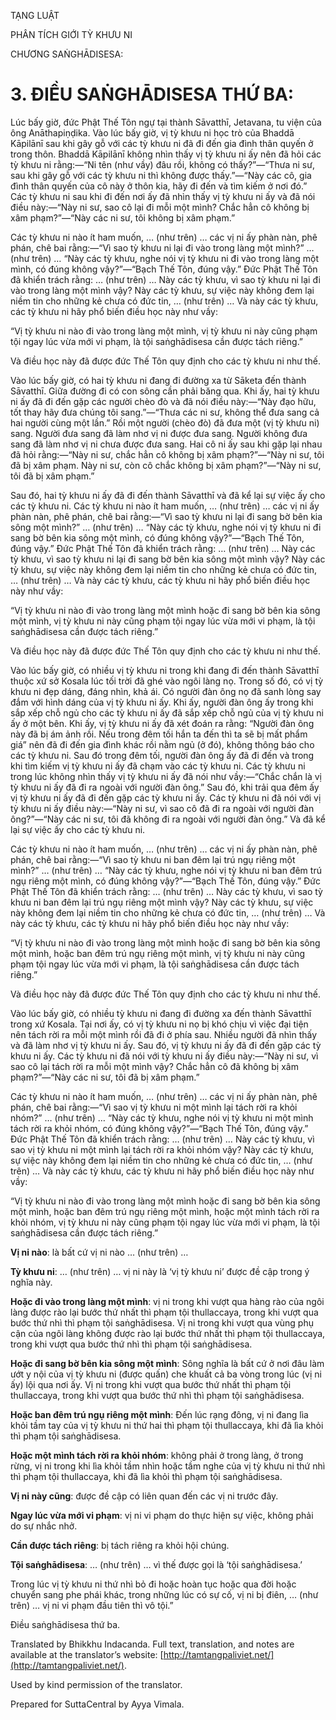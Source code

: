  

TẠNG LUẬT

PHÂN TÍCH GIỚI TỲ KHƯU NI

CHƯƠNG SAṄGHĀDISESA:

# 3\. ĐIỀU SAṄGHĀDISESA THỨ BA:

Lúc bấy giờ, đức Phật Thế Tôn ngự tại thành Sāvatthī, Jetavana, tu viện của ông Anāthapiṇḍika. Vào lúc bấy giờ, vị tỳ khưu ni học trò của Bhaddā Kāpilānī sau khi gây gỗ với các tỳ khưu ni đã đi đến gia đình thân quyến ở trong thôn. Bhaddā Kāpilānī không nhìn thấy vị tỳ khưu ni ấy nên đã hỏi các tỳ khưu ni rằng:—“Ni tên (như vầy) đâu rồi, không có thấy?”—“Thưa ni sư, sau khi gây gỗ với các tỳ khưu ni thì không được thấy.”—“Này các cô, gia đình thân quyến của cô này ở thôn kia, hãy đi đến và tìm kiếm ở nơi đó.” Các tỳ khưu ni sau khi đi đến nơi ấy đã nhìn thấy vị tỳ khưu ni ấy và đã nói điều này:—“Này ni sư, sao cô lại đi mỗi một mình? Chắc hẳn cô không bị xâm phạm?”—“Này các ni sư, tôi không bị xâm phạm.”

Các tỳ khưu ni nào ít ham muốn, … (như trên) … các vị ni ấy phàn nàn, phê phán, chê bai rằng:—“Vì sao tỳ khưu ni lại đi vào trong làng một mình?” … (như trên) … “Này các tỳ khưu, nghe nói vị tỳ khưu ni đi vào trong làng một mình, có đúng không vậy?”—“Bạch Thế Tôn, đúng vậy.” Đức Phật Thế Tôn đã khiển trách rằng: … (như trên) … Này các tỳ khưu, vì sao tỳ khưu ni lại đi vào trong làng một mình vậy? Này các tỳ khưu, sự việc này không đem lại niềm tin cho những kẻ chưa có đức tin, … (như trên) … Và này các tỳ khưu, các tỳ khưu ni hãy phổ biến điều học này như vầy:

“Vị tỳ khưu ni nào đi vào trong làng một mình, vị tỳ khưu ni này cũng phạm tội ngay lúc vừa mới vi phạm, là tội saṅghādisesa cần được tách riêng.”

Và điều học này đã được đức Thế Tôn quy định cho các tỳ khưu ni như thế.

Vào lúc bấy giờ, có hai tỳ khưu ni đang đi đường xa từ Sāketa đến thành Sāvatthī. Giữa đường đi có con sông cần phải băng qua. Khi ấy, hai tỳ khưu ni ấy đã đi đến gặp các người chèo đò và đã nói điều này:—“Này đạo hữu, tốt thay hãy đưa chúng tôi sang.”—“Thưa các ni sư, không thể đưa sang cả hai người cùng một lần.” Rồi một người (chèo đò) đã đưa một (vị tỳ khưu ni) sang. Người đưa sang đã làm nhơ vị ni được đưa sang. Người không đưa sang đã làm nhơ vị ni chưa được đưa sang. Hai cô ni ấy sau khi gặp lại nhau đã hỏi rằng:—“Này ni sư, chắc hẳn cô không bị xâm phạm?”—“Này ni sư, tôi đã bị xâm phạm. Này ni sư, còn cô chắc không bị xâm phạm?”—“Này ni sư, tôi đã bị xâm phạm.”

Sau đó, hai tỳ khưu ni ấy đã đi đến thành Sāvatthī và đã kể lại sự việc ấy cho các tỳ khưu ni. Các tỳ khưu ni nào ít ham muốn, … (như trên) … các vị ni ấy phàn nàn, phê phán, chê bai rằng:—“Vì sao tỳ khưu ni lại đi sang bờ bên kia sông một mình?” … (như trên) … “Này các tỳ khưu, nghe nói vị tỳ khưu ni đi sang bờ bên kia sông một mình, có đúng không vậy?”—“Bạch Thế Tôn, đúng vậy.” Đức Phật Thế Tôn đã khiển trách rằng: … (như trên) … Này các tỳ khưu, vì sao tỳ khưu ni lại đi sang bờ bên kia sông một mình vậy? Này các tỳ khưu, sự việc này không đem lại niềm tin cho những kẻ chưa có đức tin, … (như trên) … Và này các tỳ khưu, các tỳ khưu ni hãy phổ biến điều học này như vầy:

“Vị tỳ khưu ni nào đi vào trong làng một mình hoặc đi sang bờ bên kia sông một mình, vị tỳ khưu ni này cũng phạm tội ngay lúc vừa mới vi phạm, là tội saṅghādisesa cần được tách riêng.”

Và điều học này đã được đức Thế Tôn quy định cho các tỳ khưu ni như thế.

Vào lúc bấy giờ, có nhiều vị tỳ khưu ni trong khi đang đi đến thành Sāvatthī thuộc xứ sở Kosala lúc tối trời đã ghé vào ngôi làng nọ. Trong số đó, có vị tỳ khưu ni đẹp dáng, đáng nhìn, khả ái. Có người đàn ông nọ đã sanh lòng say đắm với hình dáng của vị tỳ khưu ni ấy. Khi ấy, người đàn ông ấy trong khi sắp xếp chỗ ngủ cho các tỳ khưu ni ấy đã sắp xếp chỗ ngủ của vị tỳ khưu ni ấy ở một bên. Khi ấy, vị tỳ khưu ni ấy đã xét đoán ra rằng: “Người đàn ông này đã bị ám ảnh rồi. Nếu trong đêm tối hắn ta đến thì ta sẽ bị mất phẩm giá” nên đã đi đến gia đình khác rồi nằm ngủ (ở đó), không thông báo cho các tỳ khưu ni. Sau đó trong đêm tối, người đàn ông ấy đã đi đến và trong khi tìm kiếm vị tỳ khưu ni ấy đã chạm vào các tỳ khưu ni. Các tỳ khưu ni trong lúc không nhìn thấy vị tỳ khưu ni ấy đã nói như vầy:—“Chắc chắn là vị tỳ khưu ni ấy đã đi ra ngoài với người đàn ông.” Sau đó, khi trải qua đêm ấy vị tỳ khưu ni ấy đã đi đến gặp các tỳ khưu ni ấy. Các tỳ khưu ni đã nói với vị tỳ khưu ni ấy điều này:—“Này ni sư, vì sao cô đã đi ra ngoài với người đàn ông?”—“Này các ni sư, tôi đã không đi ra ngoài với người đàn ông.” Và đã kể lại sự việc ấy cho các tỳ khưu ni.

Các tỳ khưu ni nào ít ham muốn, … (như trên) … các vị ni ấy phàn nàn, phê phán, chê bai rằng:—“Vì sao tỳ khưu ni ban đêm lại trú ngụ riêng một mình?” … (như trên) … “Này các tỳ khưu, nghe nói vị tỳ khưu ni ban đêm trú ngụ riêng một mình, có đúng không vậy?”—“Bạch Thế Tôn, đúng vậy.” Đức Phật Thế Tôn đã khiển trách rằng: … (như trên) … Này các tỳ khưu, vì sao tỳ khưu ni ban đêm lại trú ngụ riêng một mình vậy? Này các tỳ khưu, sự việc này không đem lại niềm tin cho những kẻ chưa có đức tin, … (như trên) … Và này các tỳ khưu, các tỳ khưu ni hãy phổ biến điều học này như vầy:

“Vị tỳ khưu ni nào đi vào trong làng một mình hoặc đi sang bờ bên kia sông một mình, hoặc ban đêm trú ngụ riêng một mình, vị tỳ khưu ni này cũng phạm tội ngay lúc vừa mới vi phạm, là tội saṅghādisesa cần được tách riêng.”

Và điều học này đã được đức Thế Tôn quy định cho các tỳ khưu ni như thế.

Vào lúc bấy giờ, có nhiều tỳ khưu ni đang đi đường xa đến thành Sāvatthī trong xứ Kosala. Tại nơi ấy, có vị tỳ khưu ni nọ bị khó chịu vì việc đại tiện nên tách rời ra mỗi một mình rồi đã đi ở phía sau. Nhiều người đã nhìn thấy và đã làm nhơ vị tỳ khưu ni ấy. Sau đó, vị tỳ khưu ni ấy đã đi đến gặp các tỳ khưu ni ấy. Các tỳ khưu ni đã nói với tỳ khưu ni ấy điều này:—“Này ni sư, vì sao cô lại tách rời ra mỗi một mình vậy? Chắc hẳn cô đã không bị xâm phạm?”—“Này các ni sư, tôi đã bị xâm phạm.”

Các tỳ khưu ni nào ít ham muốn, … (như trên) … các vị ni ấy phàn nàn, phê phán, chê bai rằng:—“Vì sao vị tỳ khưu ni một mình lại tách rời ra khỏi nhóm?” … (như trên) … “Này các tỳ khưu, nghe nói vị tỳ khưu ni một mình tách rời ra khỏi nhóm, có đúng không vậy?”—“Bạch Thế Tôn, đúng vậy.” Đức Phật Thế Tôn đã khiển trách rằng: … (như trên) … Này các tỳ khưu, vì sao vị tỳ khưu ni một mình lại tách rời ra khỏi nhóm vậy? Này các tỳ khưu, sự việc này không đem lại niềm tin cho những kẻ chưa có đức tin, … (như trên) … Và này các tỳ khưu, các tỳ khưu ni hãy phổ biến điều học này như vầy:

“Vị tỳ khưu ni nào đi vào trong làng một mình hoặc đi sang bờ bên kia sông một mình, hoặc ban đêm trú ngụ riêng một mình, hoặc một mình tách rời ra khỏi nhóm, vị tỳ khưu ni này cũng phạm tội ngay lúc vừa mới vi phạm, là tội saṅghādisesa cần được tách riêng.”

**Vị ni nào**: là bất cứ vị ni nào … (như trên) …

**Tỳ khưu ni**: … (như trên) … vị ni này là ‘vị tỳ khưu ni’ được đề cập trong ý nghĩa này.

**Hoặc đi vào trong làng một mình**: vị ni trong khi vượt qua hàng rào của ngôi làng được rào lại bước thứ nhất thì phạm tội thullaccaya, trong khi vượt qua bước thứ nhì thì phạm tội saṅghādisesa. Vị ni trong khi vượt qua vùng phụ cận của ngôi làng không được rào lại bước thứ nhất thì phạm tội thullaccaya, trong khi vượt qua bước thứ nhì thì phạm tội saṅghādisesa.

**Hoặc đi sang bờ bên kia sông một mình**: Sông nghĩa là bất cứ ở nơi đâu làm ướt y nội của vị tỳ khưu ni (được quấn) che khuất cả ba vòng trong lúc (vị ni ấy) lội qua nơi ấy. Vị ni trong khi vượt qua bước thứ nhất thì phạm tội thullaccaya, trong khi vượt qua bước thứ nhì thì phạm tội saṅghādisesa.

**Hoặc ban đêm trú ngụ riêng một mình**: Đến lúc rạng đông, vị ni đang lìa khỏi tầm tay của vị tỳ khưu ni thứ hai thì phạm tội thullaccaya, khi đã lìa khỏi thì phạm tội saṅghādisesa.

**Hoặc một mình tách rời ra khỏi nhóm**: không phải ở trong làng, ở trong rừng, vị ni trong khi lìa khỏi tầm nhìn hoặc tầm nghe của vị tỳ khưu ni thứ nhì thì phạm tội thullaccaya, khi đã lìa khỏi thì phạm tội saṅghādisesa.

**Vị ni này cũng**: được đề cập có liên quan đến các vị ni trước đây.

**Ngay lúc vừa mới vi phạm**: vị ni vi phạm do thực hiện sự việc, không phải do sự nhắc nhở.

**Cần được tách riêng**: bị tách riêng ra khỏi hội chúng.

**Tội saṅghādisesa**: … (như trên) … vì thế được gọi là ‘tội saṅghādisesa.’

Trong lúc vị tỳ khưu ni thứ nhì bỏ đi hoặc hoàn tục hoặc qua đời hoặc chuyển sang phe phái khác, trong những lúc có sự cố, vị ni bị điên, … (như trên) … vị ni vi phạm đầu tiên thì vô tội.”

Điều saṅghādisesa thứ ba.

Translated by Bhikkhu Indacanda. Full text, translation, and notes are available at the translator’s website: [http://tamtangpaliviet.net/](http://tamtangpaliviet.net/).

Used by kind permission of the translator.

Prepared for SuttaCentral by Ayya Vimala.